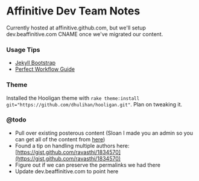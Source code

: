 Affinitive Dev Team Notes
=========================

Currently hosted at affinitive.github.com, but we'll setup dev.beaffinitive.com CNAME once we've migrated our content.

### Usage Tips
- [Jekyll Bootstrap](http://jekyllbootstrap.com/usage/index.html])
- [Perfect Workflow Guide](http://qubitlogs.com/Workflow/2013/01/22/jekyll-blogging-reference-and-perfect-workflow-guide/)

### Theme
Installed the Hooligan theme with `rake theme:install git="https://github.com/dhulihan/hooligan.git"`.  Plan on tweaking it.

### @todo
- Pull over existing posterous content (Sloan I made you an admin so you can get all of the content from [here](http://posterous.com/#spaces/affinitivedev/posts/edit))
- Found a tip on handling multiple authors here: [https://gist.github.com/ravasthi/1834570](https://gist.github.com/ravasthi/1834570)
- Figure out if we can preserve the permalinks we had there
- Update dev.beaffinitive.com to point here
